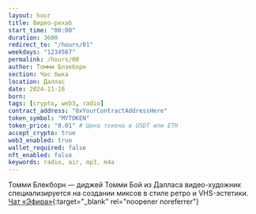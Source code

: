 ```yaml
---
layout: hour
title: Видео-рехаб
start_time: "00:00"
duration: 3600
redirect_to: "/hours/01"
weekdays: "1234567"
permalink: /hours/00
author: Томми Блэкборн
section: Час быка
location: Даллас
date: 2024-11-16
born:
tags: [crypto, web3, radio]
contract_address: "0xYourContractAddressHere"
token_symbol: "MYTOKEN"
token_price: "0.01" # Цена токена в USDT или ETH
accept_crypto: true
web3_enabled: true
wallet_required: false
nft_enabled: false
keywords: radio, air, mp3, m4a  
---
```



Томми Блекборн — диджей Томми Бой из Далласа видео-художник специализируется на создании миксов в стиле ретро и VHS-эстетики. [Чат «Эфира»](https://t.me/+nk0UKze8dEczZDAy){:target="_blank" rel="noopener noreferrer"}
